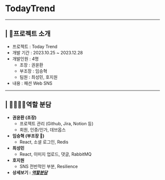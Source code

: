 # TodayTrend

---

## | 📖프로젝트 소개

- 프로젝트 : Today Trend
- 개발 기간 : 2023.10.25 ~ 2023.12.28
- 개발인원 : 4명
  - 조장 : 권윤환
  - 부조장 : 임승혁
  - 팀원 : 최성민, 호지원
- 내용 : 패션 Web SNS

---

## | 👨‍👩‍👧‍👧역할 분담

- **권윤환 (조장)**
  - 프로젝트 관리 (Github, Jira, Notion 등)
  - 회원, 인증/인가, 데브옵스
- **임승혁 (부조장 👑)**
  - React, 소셜 로그인, Redis
- **최성민**
  - React, 이미지 업로드, 댓글, RabbitMQ
- **호지원**
  - SNS 전반적인 부분, Resilience
- **상세보기 : *[역할분담](https://www.notion.so/2958fc434c614c41a3110d99aa686850?pvs=21)***
